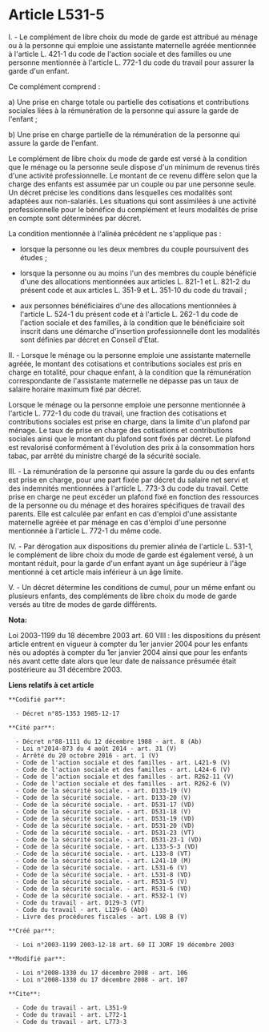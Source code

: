 # Article L531-5

I. - Le complément de libre choix du mode de garde est attribué au ménage ou à la personne qui emploie une assistante
maternelle agréée mentionnée à l'article L. 421-1 du code de l'action sociale et des familles ou une personne mentionnée à
l'article L. 772-1 du code du travail pour assurer la garde d'un enfant.

Ce complément comprend :

a) Une prise en charge totale ou partielle des cotisations et contributions sociales liées à la rémunération de la personne
qui assure la garde de l'enfant ;

b) Une prise en charge partielle de la rémunération de la personne qui assure la garde de l'enfant.

Le complément de libre choix du mode de garde est versé à la condition que le ménage ou la personne seule dispose d'un
minimum de revenus tirés d'une activité professionnelle. Le montant de ce revenu diffère selon que la charge des enfants est
assumée par un couple ou par une personne seule. Un décret précise les conditions dans lesquelles ces modalités sont adaptées
aux non-salariés. Les situations qui sont assimilées à une activité professionnelle pour le bénéfice du complément et leurs
modalités de prise en compte sont déterminées par décret.

La condition mentionnée à l'alinéa précédent ne s'applique pas :

- lorsque la personne ou les deux membres du couple poursuivent des études ;

- lorsque la personne ou au moins l'un des membres du couple bénéficie d'une des allocations mentionnées aux articles L.
821-1 et L. 821-2 du présent code et aux articles L. 351-9 et L. 351-10 du code du travail ;

- aux personnes bénéficiaires d'une des allocations mentionnées à l'article L. 524-1 du présent code et à l'article L. 262-1
du code de l'action sociale et des familles, à la condition que le bénéficiaire soit inscrit dans une démarche d'insertion
professionnelle dont les modalités sont définies par décret en Conseil d'Etat.

II. - Lorsque le ménage ou la personne emploie une assistante maternelle agréée, le montant des cotisations et contributions
sociales est pris en charge en totalité, pour chaque enfant, à la condition que la rémunération correspondante de
l'assistante maternelle ne dépasse pas un taux de salaire horaire maximum fixé par décret.

Lorsque le ménage ou la personne emploie une personne mentionnée à l'article L. 772-1 du code du travail, une fraction des
cotisations et contributions sociales est prise en charge, dans la limite d'un plafond par ménage. Le taux de prise en charge
des cotisations et contributions sociales ainsi que le montant du plafond sont fixés par décret. Le plafond est revalorisé
conformément à l'évolution des prix à la consommation hors tabac, par arrêté du ministre chargé de la sécurité sociale.

III. - La rémunération de la personne qui assure la garde du ou des enfants est prise en charge, pour une part fixée par
décret du salaire net servi et des indemnités mentionnées à l'article L. 773-3 du code du travail. Cette prise en charge ne
peut excéder un plafond fixé en fonction des ressources de la personne ou du ménage et des horaires spécifiques de travail
des parents. Elle est calculée par enfant en cas d'emploi d'une assistante maternelle agréée et par ménage en cas d'emploi
d'une personne mentionnée à l'article L. 772-1 du même code.

IV. - Par dérogation aux dispositions du premier alinéa de l'article L. 531-1, le complément de libre choix du mode de garde
est également versé, à un montant réduit, pour la garde d'un enfant ayant un âge supérieur à l'âge mentionné à cet article
mais inférieur à un âge limite.

V. - Un décret détermine les conditions de cumul, pour un même enfant ou plusieurs enfants, des compléments de libre choix du
mode de garde versés au titre de modes de garde différents.

**Nota:**

Loi 2003-1199 du 18 décembre 2003 art. 60 VIII : les dispositions du présent article entrent en vigueur à compter du 1er
janvier 2004 pour les enfants nés ou adoptés à compter du 1er janvier 2004 ainsi que pour les enfants nés avant cette date
alors que leur date de naissance présumée était postérieure au 31 décembre 2003.

**Liens relatifs à cet article**

	**Codifié par**:

	  - Décret n°85-1353 1985-12-17

	**Cité par**:

	  - Décret n°88-1111 du 12 décembre 1988 - art. 8 (Ab)
	  - Loi n°2014-873 du 4 août 2014 - art. 31 (V)
	  - Arrêté du 20 octobre 2016 - art. 1 (V)
	  - Code de l'action sociale et des familles - art. L421-9 (V)
	  - Code de l'action sociale et des familles - art. L424-6 (V)
	  - Code de l'action sociale et des familles - art. R262-11 (V)
	  - Code de l'action sociale et des familles - art. R262-6 (V)
	  - Code de la sécurité sociale. - art. D133-19 (V)
	  - Code de la sécurité sociale. - art. D133-20 (V)
	  - Code de la sécurité sociale. - art. D531-17 (VD)
	  - Code de la sécurité sociale. - art. D531-18 (V)
	  - Code de la sécurité sociale. - art. D531-19 (VD)
	  - Code de la sécurité sociale. - art. D531-20 (VD)
	  - Code de la sécurité sociale. - art. D531-23 (VT)
	  - Code de la sécurité sociale. - art. D531-23-1 (VD)
	  - Code de la sécurité sociale. - art. L133-5-3 (VD)
	  - Code de la sécurité sociale. - art. L133-8 (VT)
	  - Code de la sécurité sociale. - art. L241-10 (M)
	  - Code de la sécurité sociale. - art. L531-6 (V)
	  - Code de la sécurité sociale. - art. L531-8 (VD)
	  - Code de la sécurité sociale. - art. R531-5 (V)
	  - Code de la sécurité sociale. - art. R531-6 (VD)
	  - Code de la sécurité sociale. - art. R532-1 (V)
	  - Code du travail - art. D129-3 (VT)
	  - Code du travail - art. L129-6 (AbD)
	  - Livre des procédures fiscales - art. L98 B (V)

	**Créé par**:

	  - Loi n°2003-1199 2003-12-18 art. 60 II JORF 19 décembre 2003

	**Modifié par**:

	  - Loi n°2008-1330 du 17 décembre 2008 - art. 106
	  - Loi n°2008-1330 du 17 décembre 2008 - art. 107

	**Cite**:

	  - Code du travail - art. L351-9
	  - Code du travail - art. L772-1
	  - Code du travail - art. L773-3
